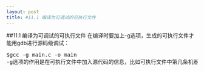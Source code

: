 ```yaml
---
layout: post
title: #11.1 编译为可调试的可执行文件 
---
```

##11.1 编译为可调试的可执行文件
在编译时要加上-g选项，生成的可执行文件才能用gdb进行源码级调试：<br>
<pre class='terminal bootcamp'>
<span class='codeline'>$gcc -g main.c -o main</span>
-g选项的作用是在可执行文件中加入源代码的信息，比如可执行文件中第几条机器指令对应源代码的第几行，但并不是把整个源文件嵌入到可执行文件中，所以在调试时必须保证gdb能找到源文件。
</pre>


